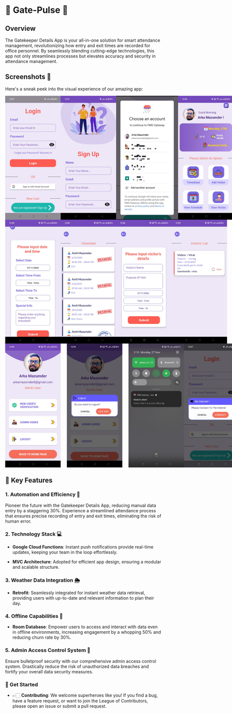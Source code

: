 # 🚪 Gate-Pulse 🚪

## Overview

The Gatekeeper Details App is your all-in-one solution for smart attendance management, revolutionizing how entry and exit times are recorded for office personnel. By seamlessly blending cutting-edge technologies, this app not only streamlines processes but elevates accuracy and security in attendance management.

## Screenshots 📲

Here's a sneak peek into the visual experience of our amazing app:


<div style="display: flex; justify-content: space-around;">
    <img src="Login_Page.jpeg" alt="Image 1" width="200" height="400">
    <img src="Sign_Up_Page.jpeg" alt="Image 2" width="200" height="400">
    <img src="Google_Sign_In.jpeg" alt="Image 3" width="200" height="400">
    <img src="Home_Screen_Dashboard.jpeg" alt="Image 4" width="200" height="400">
</div>

<!-- Row 2 -->
<div style="display: flex; justify-content: space-around; align-items: center;">
    <img src="TimeSheet_Page.jpeg" alt="Image 5" width="200" height="400">
    <img src="Timesheet_View_Page.jpeg" alt="Image 6" width="200" height="400">
    <img src="Add_Visitor_Page.jpeg" alt="Image 7" width="200" height="400">
    <img src="Visitor_View_Page.jpeg" alt="Image 8" width="200" height="400">
</div>

<!-- Row 3 -->
<div style="display: flex; justify-content: space-around; align-items: center;">
    <img src="Admin_Page.jpeg" alt="Image 9" width="200" height="400" style="margin-right: 20px;">
    <img src="Log_Out_Dialouge.jpeg" alt="Image 10" width="200" height="400" style="margin-right: 20px;">
    <img src="Notification_Function.jpeg" alt="Image 11" width="200" height="400">
    <img src="No_Internet_Dialouge.jpeg" alt="Image 3" width="200" height="400">
</div>




## 🌟 Key Features

### 1. Automation and Efficiency 🔄

Pioneer the future with the Gatekeeper Details App, reducing manual data entry by a staggering 30%. Experience a streamlined attendance process that ensures precise recording of entry and exit times, eliminating the risk of human error.

### 2. Technology Stack 💻

- **Google Cloud Functions**: Instant push notifications provide real-time updates, keeping your team in the loop effortlessly.
  
- **MVC Architecture**: Adopted for efficient app design, ensuring a modular and scalable structure.

### 3. Weather Data Integration 🌦️

- **Retrofit**: Seamlessly integrated for instant weather data retrieval, providing users with up-to-date and relevant information to plan their day.

### 4. Offline Capabilities 📶

- **Room Database**: Empower users to access and interact with data even in offline environments, increasing engagement by a whopping 50% and reducing churn rate by 30%.

### 5. Admin Access Control System 🔐

Ensure bulletproof security with our comprehensive admin access control system. Drastically reduce the risk of unauthorized data breaches and fortify your overall data security measures.

### 🚀 Get Started

- 👉🏻 **Contributing**: We welcome superheroes like you! If you find a bug, have a feature request, or want to join the League of Contributors, please open an issue or submit a pull request.




